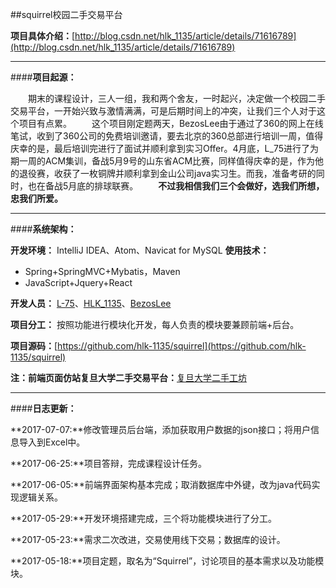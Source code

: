 ##squirrel校园二手交易平台

**项目具体介绍：**[http://blog.csdn.net/hlk_1135/article/details/71616789](http://blog.csdn.net/hlk_1135/article/details/71616789)

----------
####**项目起源：**

　　期末的课程设计，三人一组，我和两个舍友，一时起兴，决定做一个校园二手交易平台，一开始兴致与激情满满，可是后期时间上的冲突，让我们三个人对于这个项目有点累。
　　这个项目刚定题两天，BezosLee由于通过了360的网上在线笔试，收到了360公司的免费培训邀请，要去北京的360总部进行培训一周，值得庆幸的是，最后培训完进行了面试并顺利拿到实习Offer。4月底，L_75进行了为期一周的ACM集训，备战5月9号的山东省ACM比赛，同样值得庆幸的是，作为他的退役赛，收获了一枚铜牌并顺利拿到金山公司java实习生。而我，准备考研的同时，也在备战5月底的排球联赛。
　　**不过我相信我们三个会做好，选我们所想，忠我们所爱。**

----------
####**系统架构：**

**开发环境：** IntelliJ IDEA、Atom、Navicat for MySQL
**使用技术：**

 -  Spring+SpringMVC+Mybatis，Maven
 - JavaScript+Jquery+React


**开发人员：** [L-75](http://blog.csdn.net/llwwlql)、[HLK_1135](http://blog.csdn.net/HLK_1135)、[BezosLee](https://www.makeco.cn/)

**项目分工：** 按照功能进行模块化开发，每人负责的模块要兼顾前端+后台。

**项目源码：**[https://github.com/hlk-1135/squirrel](https://github.com/hlk-1135/squirrel)

**注：前端页面仿站复旦大学二手交易平台：**[复旦大学二手工坊](http://www.fudan.market/)

----------
####**日志更新：**

**2017-07-07:**修改管理员后台端，添加获取用户数据的json接口；将用户信息导入到Excel中。

**2017-06-25:**项目答辩，完成课程设计任务。

**2017-06-05:**前端界面架构基本完成；取消数据库中外键，改为java代码实现逻辑关系。

**2017-05-29:**开发环境搭建完成，三个将功能模块进行了分工。

**2017-05-23:**需求二次改进，交易使用线下交易；数据库的设计。

**2017-05-18:**项目定题，取名为“Squirrel”，讨论项目的基本需求以及功能模块。

